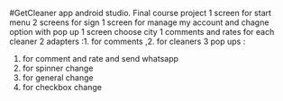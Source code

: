 #GetCleaner app android studio.
Final course project
1 screen for start menu
2 screens for sign
1 screen for manage my account and chagne option with pop up
1 screen choose city
1 comments and rates for each cleaner
2 adapters :1. for comments ,2. for cleaners
3 pop ups :
  1. for comment and rate and send whatsapp
  2. for spinner change
  3. for general change
  4. for checkbox change

